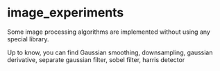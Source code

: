 # image_experiments

Some image processing algorithms are implemented without using any special library.

Up to know, you can find Gaussian smoothing, downsampling, gaussian derivative, separate gaussian filter, sobel filter, harris detector
